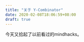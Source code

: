 ```yaml
---
title: "关于 Y-Combinator"
date: 2020-02-08T18:06:59+08:00
draft: true
---
```


今天又拾起了以前看过的mindhacks。



